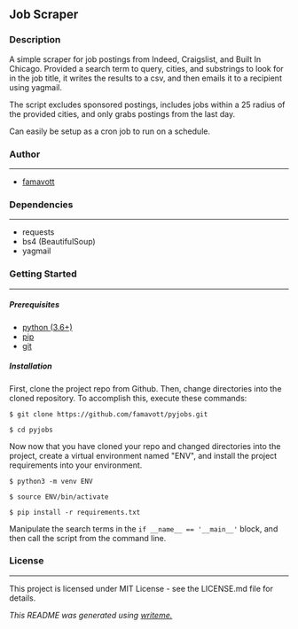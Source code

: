 Job Scraper
---
### Description

A simple scraper for job postings from Indeed, Craigslist, and Built In Chicago. Provided a search term to query, cities, and substrings to look for in the job title, it writes the results to a csv, and then emails it to a recipient using yagmail.

The script excludes sponsored postings, includes jobs within a 25 radius of the provided cities, and only grabs postings from the last day.

Can easily be setup as a cron job to run on a schedule.

### Author
---
* [famavott](https://github.com/famavott/pyjobs)

### Dependencies
---
* requests
* bs4 (BeautifulSoup)
* yagmail

### Getting Started
---
##### *Prerequisites*
* [python (3.6+)](https://www.python.org/downloads/)
* [pip](https://pip.pypa.io/en/stable/)
* [git](https://git-scm.com/)

##### *Installation*
First, clone the project repo from Github. Then, change directories into the cloned repository. To accomplish this, execute these commands:

`$ git clone https://github.com/famavott/pyjobs.git`

`$ cd pyjobs`

Now now that you have cloned your repo and changed directories into the project, create a virtual environment named "ENV", and install the project requirements into your environment.

`$ python3 -m venv ENV`

`$ source ENV/bin/activate`

`$ pip install -r requirements.txt`

Manipulate the search terms in the `if __name__ == '__main__'`
block, and then call the script from the command line.

### License
---
This project is licensed under MIT License - see the LICENSE.md file for details.

*This README was generated using [writeme.](https://github.com/chelseadole/write-me)*
